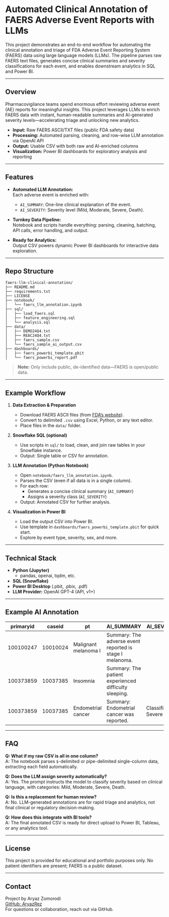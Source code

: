 # Automated Clinical Annotation of FAERS Adverse Event Reports with LLMs

This project demonstrates an end-to-end workflow for automating the clinical annotation and triage of FDA Adverse Event Reporting System (FAERS) data using large language models (LLMs). The pipeline parses raw FAERS text files, generates concise clinical summaries and severity classifications for each event, and enables downstream analytics in SQL and Power BI.

---

## Overview

Pharmacovigilance teams spend enormous effort reviewing adverse event (AE) reports for meaningful insights. This project leverages LLMs to enrich FAERS data with instant, human-readable summaries and AI-generated severity levels—accelerating triage and unlocking new analytics.

- **Input:** Raw FAERS ASCII/TXT files (public FDA safety data)
- **Processing:** Automated parsing, cleaning, and row-wise LLM annotation via OpenAI API
- **Output:** Usable CSV with both raw and AI-enriched columns
- **Visualization:** Power BI dashboards for exploratory analysis and reporting

---

## Features

- **Automated LLM Annotation:**  
  Each adverse event is enriched with:
  - `AI_SUMMARY`: One-line clinical explanation of the event.
  - `AI_SEVERITY`: Severity level (Mild, Moderate, Severe, Death).

- **Turnkey Data Pipeline:**  
  Notebook and scripts handle everything: parsing, cleaning, batching, API calls, error handling, and output.

- **Ready for Analytics:**  
  Output CSV powers dynamic Power BI dashboards for interactive data exploration.

---

## Repo Structure

```text
faers-llm-clinical-annotation/
├── README.md
├── requirements.txt
├── LICENSE
├── notebook/
│   └── faers_llm_annotation.ipynb
├── sql/
│   ├── load_faers.sql
│   ├── feature_engineering.sql
│   └── analysis.sql
├── data/
│   ├── DEMO24Q4.txt
│   ├── REAC24Q4.txt
│   ├── faers_sample.csv
│   └── faers_sample_ai_output.csv
├── dashboards/
│   ├── faers_powerbi_template.pbit
│   └── faers_powerbi_report.pdf
```


> **Note:** Only include public, de-identified data—FAERS is open/public data.

---

## Example Workflow

1. **Data Extraction & Preparation**  
   - Download FAERS ASCII files (from [FDA’s website](https://fis.fda.gov/extensions/FPD-QDE-FAERS/FPD-QDE-FAERS.html)).
   - Convert to delimited `.csv` using Excel, Python, or any text editor.
   - Place files in the `data/` folder.

2. **Snowflake SQL (optional)**  
   - Use scripts in `sql/` to load, clean, and join raw tables in your Snowflake instance.
   - Output: Single table or CSV for annotation.

3. **LLM Annotation (Python Notebook)**  
   - Open `notebook/faers_llm_annotation.ipynb`.
   - Parses the CSV (even if all data is in a single column).
   - For each row:  
     - Generates a concise clinical summary (`AI_SUMMARY`)
     - Assigns a severity class (`AI_SEVERITY`)
   - Output: Annotated CSV for further analysis.

4. **Visualization in Power BI**  
   - Load the output CSV into Power BI.
   - Use template in `dashboards/faers_powerbi_template.pbit` for quick start.
   - Explore by event type, severity, sex, and more.

---

## Technical Stack

- **Python (Jupyter)**
  - pandas, openai, tqdm, etc.
- **SQL (Snowflake)**
- **Power BI Desktop** (.pbit, .pbix, .pdf)
- **LLM Provider:** OpenAI GPT-4 (API, v1+)

---

## Example AI Annotation

| primaryid | caseid | pt                      | AI_SUMMARY                                               | AI_SEVERITY         |
|-----------|--------|------------------------|----------------------------------------------------------|---------------------|
| 100100247 |10010024| Malignant melanoma I    | Summary: The adverse event reported is stage I melanoma. |                     |
| 100373859 |10037385| Insomnia                | Summary: The patient experienced difficulty sleeping.     |                     |
| 100373859 |10037385| Endometrial cancer      | Summary: Endometrial cancer was reported.                 | Classification: Severe |

---

## FAQ

**Q: What if my raw CSV is all in one column?**  
A: The notebook parses `$`-delimited or pipe-delimited single-column data, extracting each field automatically.

**Q: Does the LLM assign severity automatically?**  
A: Yes. The prompt instructs the model to classify severity based on clinical language, with categories: Mild, Moderate, Severe, Death.

**Q: Is this a replacement for human review?**  
A: No. LLM-generated annotations are for rapid triage and analytics, not final clinical or regulatory decision-making.

**Q: How does this integrate with BI tools?**  
A: The final annotated CSV is ready for direct upload to Power BI, Tableau, or any analytics tool.

---

## License

This project is provided for educational and portfolio purposes only. No patient identifiers are present; FAERS is a public dataset.

---

## Contact

Project by Aryaz Zomorodi  
[GitHub: AryazRez](https://github.com/AryazRez)  
For questions or collaboration, reach out via GitHub.

